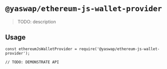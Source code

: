 # `@yaswap/ethereum-js-wallet-provider`

> TODO: description

## Usage

```
const ethereumJsWalletProvider = require('@yaswap/ethereum-js-wallet-provider');

// TODO: DEMONSTRATE API
```
